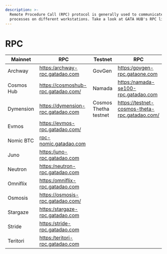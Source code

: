 ```yaml
---
description: >-
  Remote Procedure Call (RPC) protocol is generally used to communicate between
  processes on different workstations. Take a look at GATA HUB's RPC list:
---
```


# RPC

<table><thead><tr><th width="132">Mainnet</th><th width="292">RPC</th><th width="112">Testnet</th><th>RPC</th></tr></thead><tbody><tr><td>Archway </td><td><a href="https://https/archway-rpc.gatadao.com">https:/archway-rpc.gatadao.com</a></td><td>GovGen </td><td><a href="https://rpc-govgen.gataone.com/">https:/govgen-rpc.gataone.com</a></td></tr><tr><td>Cosmos Hub</td><td><a href="https://cosmoshub-rpc.gatadao.com/">https://cosmoshub-rpc.gatadao.com/</a></td><td>Namada </td><td><a href="https://https/namada-se100-rpc.gatadao.com">https:/namada-se100-rpc.gatadao.com</a></td></tr><tr><td>Dymension</td><td><a href="https://dymension-rpc.gatadao.com">https://dymension-rpc.gatadao.com</a></td><td>Cosmos Thetha testnet</td><td><a href="https://testnet-cosmos-theta-rpc.gatadao.com/">https://testnet-cosmos-theta-rpc.gatadao.com/</a></td></tr><tr><td>Evmos</td><td><a href="https://evmos-rpc.gatadao.com/https://cosmoshub-rpc.gatadao.com/https://osmosis-rpc.gatadao.com/https://neutron-rpc.gatadao.com/https://stride-rpc.gatadao.com/https://stargaze-rpc.gatadao.com/https://juno-rpc.gatadao.com/https://omniflix-rpc.gatadao.com/https://teritori-rpc.gatadao.com/https://archway-rpc.gatadao.com/https://namada-se100-rpc.gatadao.com/https://govgen-rpc.gataone.com/">https://evmos-rpc.gatadao.com/</a></td><td></td><td></td></tr><tr><td>Nomic BTC</td><td><a href="https://rpc-nomic.gatadao.com/">rpc-nomic.gatadao.com</a></td><td></td><td></td></tr><tr><td>Juno</td><td><a href="https://https/juno-rpc.gatadao.com">https:/juno-rpc.gatadao.com</a></td><td></td><td></td></tr><tr><td>Neutron</td><td><a href="https://https/neutron-rpc.gatadao.com">https:/neutron-rpc.gatadao.com</a></td><td></td><td></td></tr><tr><td>Omniflix</td><td><a href="https://https/omniflix-rpc.gatadao.com">https:/omniflix-rpc.gatadao.com</a></td><td></td><td></td></tr><tr><td>Osmosis</td><td><a href="https://https/osmosis-rpc.gatadao.com">https://osmosis-rpc.gatadao.com/</a></td><td></td><td></td></tr><tr><td>Stargaze</td><td><a href="https://https/stargaze-rpc.gatadao.com">https:/stargaze-rpc.gatadao.com</a></td><td></td><td></td></tr><tr><td>Stride</td><td><a href="https://https/stride-rpc.gatadao.com">https:/stride-rpc.gatadao.com</a></td><td></td><td></td></tr><tr><td>Teritori</td><td><a href="https://https/teritori-rpc.gatadao.com">https:/teritori-rpc.gatadao.com</a></td><td></td><td></td></tr></tbody></table>
